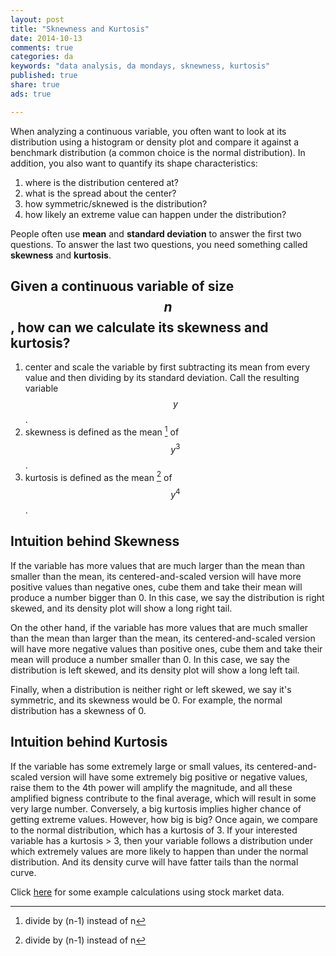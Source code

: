 ```yaml
---
layout: post
title: "Sknewness and Kurtosis"
date: 2014-10-13 
comments: true
categories: da
keywords: "data analysis, da mondays, sknewness, kurtosis"
published: true
share: true
ads: true

---
```

When analyzing a continuous variable, you often want to look at its distribution using a histogram or density plot and compare it against a benchmark distribution (a common choice is the normal distribution). In addition, you also want to quantify its shape characteristics:

1. where is the distribution centered at?
2. what is the spread about the center?
3. how symmetric/sknewed is the distribution?
4. how likely an extreme value can happen under the distribution?

People often use **mean** and **standard deviation** to answer the first two questions. To answer the last two questions, you need something called **skewness** and **kurtosis**.

## Given a continuous variable of size $$n$$, how can we calculate its skewness and kurtosis? 

1. center and scale the variable by first subtracting its mean from every value and then dividing by its standard deviation. Call the resulting variable $$y$$.
2. skewness is defined as the mean [^1] of $$y^3$$.
3. kurtosis is defined as the mean [^1] of $$y^4$$.

## Intuition behind Skewness
If the variable has more values that are much larger than the mean than smaller than the mean, its centered-and-scaled version will have more positive values than negative ones, cube them and take their mean will produce a number bigger than 0. In this case, we say the distribution is right skewed, and its density plot will show a long right tail.

On the other hand, if the variable has more values that are much smaller than the mean than larger than the mean, its centered-and-scaled version will have more negative values than positive ones, cube them and take their mean will produce a number smaller than 0. In this case, we say the distribution is left skewed, and its density plot will show a long left tail.

Finally, when a distribution is neither right or left skewed, we say it's symmetric, and its skewness would be 0. For example, the normal distribution has a skewness of 0.

## Intuition behind Kurtosis
If the variable has some extremely large or small values, its centered-and-scaled version will have some extremely big positive or negative values, raise them to the 4th power will amplify the magnitude, and all these amplified bigness contribute to the final average, which will result in some very large number. Conversely, a big kurtosis implies higher chance of getting extreme values. However, how big is big? Once again, we compare to the normal distribution, which has a kurtosis of 3. If your interested variable has a kurtosis > 3, then your variable follows a distribution under which extremely values are more likely to happen than under the normal distribution. And its density curve will have fatter tails than the normal curve.

Click [here](https://masterr.org/da/skewness-and-kurtosis/) for some example calculations using stock market data.

[^1]: divide by (n-1) instead of n